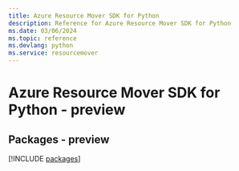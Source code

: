 ```yaml
---
title: Azure Resource Mover SDK for Python
description: Reference for Azure Resource Mover SDK for Python
ms.date: 03/06/2024
ms.topic: reference
ms.devlang: python
ms.service: resourcemover
---
```

# Azure Resource Mover SDK for Python - preview
## Packages - preview
[!INCLUDE [packages](resource-mover-index.md)]